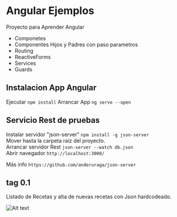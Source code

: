 # Angular Ejemplos

Proyecto para Aprender Angular

* Componetes
* Componentes Hijos y Padres con paso parametros
* Routing
* ReactiveForms
* Services
* Guards

## Instalacion App Angular
Ejecutar `npm install`
Arrancar App `ng serve --open`


## Servicio Rest de pruebas 

Instalar servidor "json-server" `npm install -g json-server`  
Mover hasta la carpeta raiz del proyecto.  
Arrancar servidor Rest `json-server --watch db.json`  
Abrir navegador `http://localhost:3000/`  

Más info `https://github.com/anderuraga/json-server`



## tag 0.1
Listado de Recetas y alta de nuevas recetas con Json hardcodeado.

![Alt text](https://github.com/anderuraga/angular-recetas/blob/master/screenshoot1.png)

